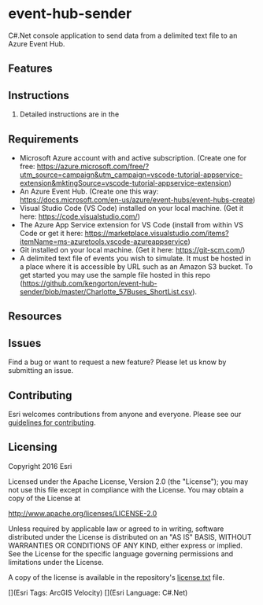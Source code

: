 # event-hub-sender
C#.Net console application to send data from a delimited text file to an Azure Event Hub.



## Features

## Instructions

1. Detailed instructions are in the 

## Requirements
 
* Microsoft Azure account with and active subscription. (Create one for free: https://azure.microsoft.com/free/?utm_source=campaign&utm_campaign=vscode-tutorial-appservice-extension&mktingSource=vscode-tutorial-appservice-extension)
* An Azure Event Hub. (Create one this way: https://docs.microsoft.com/en-us/azure/event-hubs/event-hubs-create)
* Visual Studio Code (VS Code) installed on your local machine. (Get it here: https://code.visualstudio.com/)
* The Azure App Service extension for VS Code (install from within VS Code or get it here: https://marketplace.visualstudio.com/items?itemName=ms-azuretools.vscode-azureappservice)
* Git installed on your local machine. (Get it here: https://git-scm.com/)
* A delimited text file of events you wish to simulate. It must be hosted in a place where it is accessible by URL such as an Amazon S3 bucket. To get started you may use the sample file hosted in this repo (https://github.com/kengorton/event-hub-sender/blob/master/Charlotte_57Buses_ShortList.csv).


## Resources


## Issues

Find a bug or want to request a new feature?  Please let us know by submitting an issue.

## Contributing

Esri welcomes contributions from anyone and everyone. Please see our [guidelines for contributing](https://github.com/esri/contributing).

## Licensing
Copyright 2016 Esri

Licensed under the Apache License, Version 2.0 (the "License");
you may not use this file except in compliance with the License.
You may obtain a copy of the License at

   http://www.apache.org/licenses/LICENSE-2.0

Unless required by applicable law or agreed to in writing, software
distributed under the License is distributed on an "AS IS" BASIS,
WITHOUT WARRANTIES OR CONDITIONS OF ANY KIND, either express or implied.
See the License for the specific language governing permissions and
limitations under the License.

A copy of the license is available in the repository's [license.txt]( https://github.com/kengorton/event-hub-sender/blob/master/license.txt) file.

[](Esri Tags: ArcGIS Velocity)
[](Esri Language: C#.Net)​
